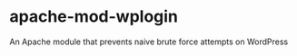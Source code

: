 apache-mod-wplogin
==================

An Apache module that prevents naive brute force attempts on WordPress
